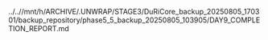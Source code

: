 ../..//mnt/h/ARCHIVE/.UNWRAP/STAGE3/DuRiCore_backup_20250805_170301/backup_repository/phase5_5_backup_20250805_103905/DAY9_COMPLETION_REPORT.md